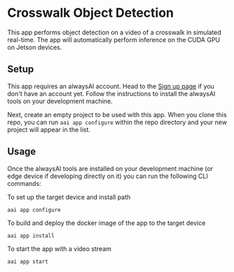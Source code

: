# Crosswalk Object Detection
This app performs object detection on a video of a crosswalk in simulated real-time. The app will automatically perform inference on the CUDA GPU on Jetson devices.

## Setup
This app requires an alwaysAI account. Head to the [Sign up page](https://www.alwaysai.co/dashboard) if you don't have an account yet. Follow the instructions to install the alwaysAI tools on your development machine.

Next, create an empty project to be used with this app. When you clone this repo, you can run `aai app configure` within the repo directory and your new project will appear in the list.

## Usage
Once the alwaysAI tools are installed on your development machine (or edge device if developing directly on it) you can run the following CLI commands:

To set up the target device and install path

```
aai app configure
```

To build and deploy the docker image of the app to the target device

```
aai app install
```

To start the app with a video stream

```
aai app start
```

